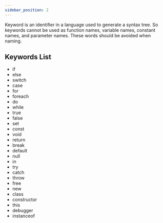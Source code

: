 ```yaml
---
sidebar_position: 2
---
```



Keyword is an identifier in a language used to generate a syntax tree. So keywords cannot be used as function names, variable names, constant names, and parameter names. These words should be avoided when naming.

## Keywords List

+ if
+ else
+ switch
+ case
+ for
+ foreach
+ do
+ while
+ true
+ false
+ set
+ const
+ void
+ return
+ break
+ default
+ null
+ in
+ try
+ catch
+ throw
+ free
+ new
+ class
+ constructor
+ this
+ debugger
+ instanceof